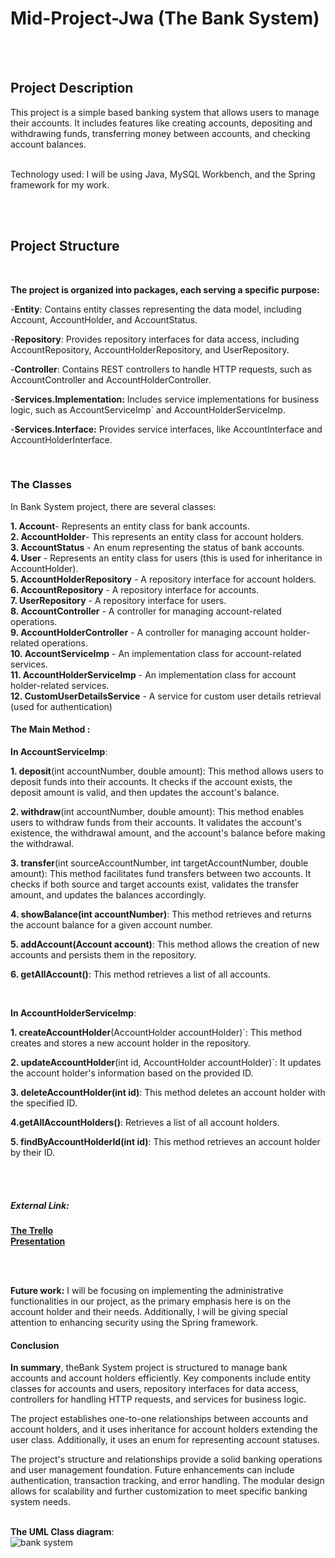 
# Mid-Project-Jwa (The Bank System)

</br>
</br>

## Project Description
This project is a simple based banking system that allows users to manage their accounts. 
It includes features like creating accounts, depositing and withdrawing funds, transferring money between accounts, 
and checking account balances.
</br>
</br>


Technology used: I will be using Java, MySQL Workbench, and the Spring framework for my work.

</br>
</br>

## Project Structure
</br>

**The project is organized into packages, each serving a specific purpose:**

-**Entity**: Contains entity classes representing the data model, including Account, AccountHolder, and AccountStatus.

-**Repository**: Provides repository interfaces for data access, including AccountRepository, AccountHolderRepository, and UserRepository.

-**Controller**: Contains REST controllers to handle HTTP requests, such as AccountController and AccountHolderController.

-**Services.Implementation:** Includes service implementations for business logic, such as AccountServiceImp` and AccountHolderServiceImp.

-**Services.Interface:** Provides service interfaces, like AccountInterface and AccountHolderInterface.

</br>


### The Classes
In Bank System project, there are several classes:

**1. Account**- Represents an entity class for bank accounts.</br>
**2. AccountHolder**- This represents an entity class for account holders.</br>
**3. AccountStatus** - An enum representing the status of bank accounts.</br>
**4. User** - Represents an entity class for users (this is used for inheritance in AccountHolder).</br>
**5. AccountHolderRepository** - A repository interface for account holders.</br>
**6. AccountRepository**  - A repository interface for accounts.</br>
**7. UserRepository** - A repository interface for users.</br>
**8. AccountController**  - A controller for managing account-related operations.</br>
**9. AccountHolderController**  - A controller for managing account holder-related operations.</br>
**10. AccountServiceImp**  - An implementation class for account-related services.</br>
**11. AccountHolderServiceImp**  - An implementation class for account holder-related services.</br>
**12. CustomUserDetailsService** - A service for custom user details retrieval (used for authentication)</br>


#### The Main Method :

**In AccountServiceImp**:

**1. deposit**(int accountNumber, double amount): This method allows users to deposit funds into their accounts. It checks if the account exists, the deposit amount is valid, and then updates the account's balance.

**2. withdraw**(int accountNumber, double amount): This method enables users to withdraw funds from their accounts. It validates the account's existence, the withdrawal amount, and the account's balance before making the withdrawal.

**3. transfer**(int sourceAccountNumber, int targetAccountNumber, double amount): This method facilitates fund transfers between two accounts. It checks if both source and target accounts exist, validates the transfer amount, and updates the balances accordingly.

**4. showBalance(int accountNumber)**: This method retrieves and returns the account balance for a given account number.

**5. addAccount(Account account)**: This method allows the creation of new accounts and persists them in the repository.

**6. getAllAccount()**: This method retrieves a list of all accounts.

</br>

**In AccountHolderServiceImp**:

**1. createAccountHolder**(AccountHolder accountHolder)`: This method creates and stores a new account holder in the repository.

**2. updateAccountHolder**(int id, AccountHolder accountHolder)`: It updates the account holder's information based on the provided ID.

**3. deleteAccountHolder(int id)**: This method deletes an account holder with the specified ID.

**4.getAllAccountHolders()**: Retrieves a list of all account holders.

**5. findByAccountHolderId(int id)**: This method retrieves an account holder by their ID.

</br>
</br>

##### External Link: 
[**The Trello**](https://trello.com/invite/b/cpbDaKwn/ATTI7dd96bdcff384f51b6fd4329f587d3e9A01BAA78/mid-project)
</br>
[**Presentation**](https://www.canva.com/design/DAFyUvMoaH8/Tul5tIcVMUpryUh8C4TzEg/edit?utm_content=DAFyUvMoaH8&utm_campaign=designshare&utm_medium=link2&utm_source=sharebutton)


</br>
</br>

**Future work:**
I will be focusing on implementing the administrative functionalities in our project, as the primary emphasis here is on the account holder and their needs. Additionally,
I will be giving special attention to enhancing security using the Spring framework.



#### Conclusion 

**In summary**, theBank System project is structured to manage bank accounts and account holders efficiently. Key components include entity classes for accounts and users, repository interfaces for data access, controllers for handling HTTP requests, and services for business logic.

The project establishes one-to-one relationships between accounts and account holders, and it uses inheritance for account holders extending the user class. Additionally, it uses an enum for representing account statuses.

The project's structure and relationships provide a solid banking operations and user management foundation. Future enhancements can include authentication, transaction tracking, and error handling. The modular design allows for scalability and further customization to meet specific banking system needs.
</br>
</br>


**The UML Class diagram**: 
</br>
![bank system](https://github.com/jejeA/Mid-Project-Jwa/assets/45108741/00eb17e4-b349-4f17-9b17-d610b47268f0)



